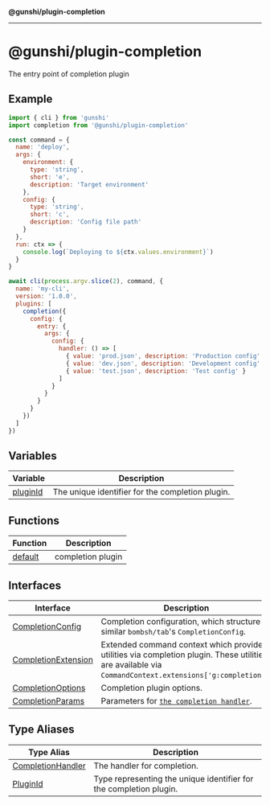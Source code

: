 **@gunshi/plugin-completion**

***

# @gunshi/plugin-completion

The entry point of completion plugin

## Example

```js
import { cli } from 'gunshi'
import completion from '@gunshi/plugin-completion'

const command = {
  name: 'deploy',
  args: {
    environment: {
      type: 'string',
      short: 'e',
      description: 'Target environment'
    },
    config: {
      type: 'string',
      short: 'c',
      description: 'Config file path'
    }
  },
  run: ctx => {
    console.log(`Deploying to ${ctx.values.environment}`)
  }
}

await cli(process.argv.slice(2), command, {
  name: 'my-cli',
  version: '1.0.0',
  plugins: [
    completion({
      config: {
        entry: {
          args: {
            config: {
              handler: () => [
                { value: 'prod.json', description: 'Production config' },
                { value: 'dev.json', description: 'Development config' },
                { value: 'test.json', description: 'Test config' }
              ]
            }
          }
        }
      }
    })
  ]
})
```

## Variables

| Variable | Description |
| ------ | ------ |
| [pluginId](variables/pluginId.md) | The unique identifier for the completion plugin. |

## Functions

| Function | Description |
| ------ | ------ |
| [default](functions/default.md) | completion plugin |

## Interfaces

| Interface | Description |
| ------ | ------ |
| [CompletionConfig](interfaces/CompletionConfig.md) | Completion configuration, which structure is similar `bombsh/tab`'s `CompletionConfig`. |
| [CompletionExtension](interfaces/CompletionExtension.md) | Extended command context which provides utilities via completion plugin. These utilities are available via `CommandContext.extensions['g:completion']`. |
| [CompletionOptions](interfaces/CompletionOptions.md) | Completion plugin options. |
| [CompletionParams](interfaces/CompletionParams.md) | Parameters for [`the completion handler`](type-aliases/CompletionHandler.md). |

## Type Aliases

| Type Alias | Description |
| ------ | ------ |
| [CompletionHandler](type-aliases/CompletionHandler.md) | The handler for completion. |
| [PluginId](type-aliases/PluginId.md) | Type representing the unique identifier for the completion plugin. |

